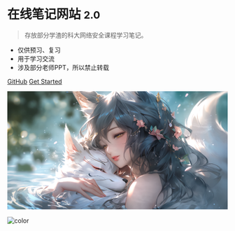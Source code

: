 

# 在线笔记网站 <small>2.0</small>

> 存放部分学渣的科大网络安全课程学习笔记。

- 仅供预习、复习
- 用于学习交流
- 涉及部分老师PPT，所以禁止转载

[GitHub](https://github.com/certainstar/Studynotes-Online/)
[Get Started](README)

![logo](_media/logo.png)

![color](#34495e)